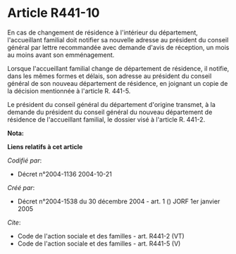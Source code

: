 # Article R441-10

En cas de changement de résidence à l'intérieur du département, l'accueillant familial doit notifier sa nouvelle adresse au
président du conseil général par lettre recommandée avec demande d'avis de réception, un mois au moins avant son
emménagement. 

Lorsque l'accueillant familial change de département de résidence, il notifie, dans les mêmes formes et délais, son adresse
au président du conseil général de son nouveau département de résidence, en joignant un copie de la décision mentionnée à
l'article R. 441-5. 

Le président du conseil général du département d'origine transmet, à la demande du président du conseil général du nouveau
département de résidence de l'accueillant familial, le dossier visé à l'article R. 441-2.

**Nota:**



**Liens relatifs à cet article**

_Codifié par_:

  - Décret n°2004-1136 2004-10-21

_Créé par_:

  - Décret n°2004-1538 du 30 décembre 2004 - art. 1 () JORF 1er janvier 2005

_Cite_:

  - Code de l'action sociale et des familles - art. R441-2 (VT)
  - Code de l'action sociale et des familles - art. R441-5 (V)

